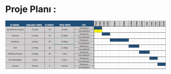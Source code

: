 # Proje Planı : 

![projeplanı](https://github.com/Seyit10/postmates-project/blob/main/assets/projeplani.jpg)
